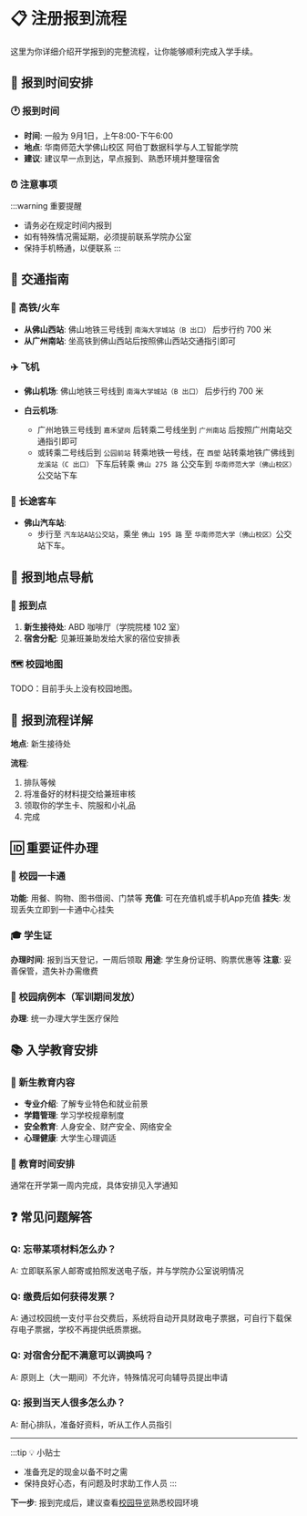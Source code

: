 # 📋 注册报到流程

这里为你详细介绍开学报到的完整流程，让你能够顺利完成入学手续。

## 📅 报到时间安排

### 🕐 报到时间

- **时间**: 一般为 9月1日，上午8:00-下午6:00
- **地点**: 华南师范大学佛山校区 阿伯丁数据科学与人工智能学院
- **建议**: 建议早一点到达，早点报到、熟悉环境并整理宿舍

### ⏰ 注意事项

:::warning 重要提醒

- 请务必在规定时间内报到
- 如有特殊情况需延期，必须提前联系学院办公室
- 保持手机畅通，以便联系
:::

## 🚗 交通指南

### 🚄 高铁/火车

- **从佛山西站**: 佛山地铁三号线到 `南海大学城站（B 出口）` 后步行约 700 米
- **从广州南站**: 坐高铁到佛山西站后按照佛山西站交通指引即可

### ✈️ 飞机

- **佛山机场**: 佛山地铁三号线到 `南海大学城站（B 出口）` 后步行约 700 米
- **白云机场**:

  - 广州地铁三号线到 `嘉禾望岗` 后转乘二号线坐到 `广州南站` 后按照广州南站交通指引即可
  - 或转乘二号线后到 `公园前站` 转乘地铁一号线，在 `西塱` 站转乘地铁广佛线到 `龙溪站（C 出口）` 下车后转乘 `佛山 275 路` 公交车到 `华南师范大学（佛山校区）` 公交站下车

### 🚌 长途客车

- **佛山汽车站**:
  - 步行至 `汽车站A站公交站`，乘坐 `佛山 195 路` 至 `华南师范大学（佛山校区）`公交站下车。

## 📍 报到地点导航

### 🎯 报到点

1. **新生接待处**: ABD 咖啡厅（学院院楼 102 室）
2. **宿舍分配**: 见兼班兼助发给大家的宿位安排表

### 🗺️ 校园地图

TODO：目前手头上没有校园地图。

## 📝 报到流程详解

**地点**: 新生接待处

**流程**:

1. 排队等候
2. 将准备好的材料提交给兼班审核
3. 领取你的学生卡、院服和小礼品
4. 完成

## 🆔 重要证件办理

### 📱 校园一卡通

**功能**: 用餐、购物、图书借阅、门禁等
**充值**: 可在充值机或手机App充值
**挂失**: 发现丢失立即到一卡通中心挂失

### 🎓 学生证

**办理时间**: 报到当天登记，一周后领取
**用途**: 学生身份证明、购票优惠等
**注意**: 妥善保管，遗失补办需缴费

### 🏥 校园病例本（军训期间发放）

**办理**: 统一办理大学生医疗保险

## 📚 入学教育安排

### 🎯 新生教育内容

- **专业介绍**: 了解专业特色和就业前景
- **学籍管理**: 学习学校规章制度
- **安全教育**: 人身安全、财产安全、网络安全
- **心理健康**: 大学生心理调适

### 📅 教育时间安排

通常在开学第一周内完成，具体安排见入学通知

## ❓ 常见问题解答

### Q: 忘带某项材料怎么办？

A: 立即联系家人邮寄或拍照发送电子版，并与学院办公室说明情况

### Q: 缴费后如何获得发票？

A: 通过校园统一支付平台交费后，系统将自动开具财政电子票据，可自行下载保存电子票据，学校不再提供纸质票据。

### Q: 对宿舍分配不满意可以调换吗？

A: 原则上（大一期间）不允许，特殊情况可向辅导员提出申请

### Q: 报到当天人很多怎么办？

A: 耐心排队，准备好资料，听从工作人员指引

---

:::tip 💡 小贴士

- 准备充足的现金以备不时之需
- 保持良好心态，有问题及时求助工作人员
  :::

**下一步**: 报到完成后，建议查看[校园导览](./campus-tour.md)熟悉校园环境
